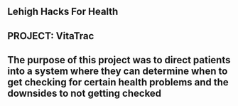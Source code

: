 ## Lehigh Hacks For Health 
## PROJECT: VitaTrac
## The purpose of this project was to direct patients into a system where they can determine when to get checking for certain health problems and the downsides to not getting checked 
